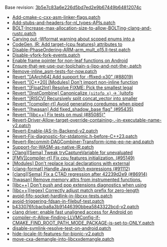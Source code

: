 Base revision: [3b5e7c83a6e226d5bd7ed2e9b67449b64812074c](https://github.com/llvm/llvm-project/commits/3b5e7c83a6e226d5bd7ed2e9b67449b64812074c)

- [Add-cmake-c-cxx-asm-linker-flags.patch](https://android.googlesource.com/toolchain/llvm_android/+/e323cab31ccf3f18adc41616b292510f5c32c936/patches/Add-cmake-c-cxx-asm-linker-flags.patch)
- [Add-stubs-and-headers-for-nl_types-APIs.patch](https://android.googlesource.com/toolchain/llvm_android/+/e323cab31ccf3f18adc41616b292510f5c32c936/patches/Add-stubs-and-headers-for-nl_types-APIs.patch)
- [BOLT-Increase-max-allocation-size-to-allow-BOLTing-clang-and-rustc.patch](https://android.googlesource.com/toolchain/llvm_android/+/e323cab31ccf3f18adc41616b292510f5c32c936/patches/BOLT-Increase-max-allocation-size-to-allow-BOLTing-clang-and-rustc.patch)
- [Carving out -Wformat warning about scoped enums into a](https://android.googlesource.com/toolchain/llvm_android/+/e323cab31ccf3f18adc41616b292510f5c32c936/patches/cherry/73ed2153beb529973741344874c0084d24c2f268.patch)
- [CodeGen, IR: Add target-{cpu,features} attributes to](https://android.googlesource.com/toolchain/llvm_android/+/e323cab31ccf3f18adc41616b292510f5c32c936/patches/cherry/89d8df12015ac3440190d372a8d439614027dc2c.patch)
- [Disable-PhaseOrdering-ARM-arm_mult_q15.ll-test.patch](https://android.googlesource.com/toolchain/llvm_android/+/e323cab31ccf3f18adc41616b292510f5c32c936/patches/Disable-PhaseOrdering-ARM-arm_mult_q15.ll-test.patch)
- [Disable-vfork-fork-events.patch](https://android.googlesource.com/toolchain/llvm_android/+/e323cab31ccf3f18adc41616b292510f5c32c936/patches/Disable-vfork-fork-events.patch)
- [Enable frame pointer for non-leaf functions on Android](https://android.googlesource.com/toolchain/llvm_android/+/e323cab31ccf3f18adc41616b292510f5c32c936/patches/cherry/402eca265f7162e26b8b74d18297fd76c9f100de.patch)
- [Ensure-that-we-use-our-toolchain-s-lipo-and-not-the-.patch](https://android.googlesource.com/toolchain/llvm_android/+/e323cab31ccf3f18adc41616b292510f5c32c936/patches/Ensure-that-we-use-our-toolchain-s-lipo-and-not-the-.patch)
- [Remove-inline_asm-tests-for-now.patch](https://android.googlesource.com/toolchain/llvm_android/+/e323cab31ccf3f18adc41616b292510f5c32c936/patches/Remove-inline_asm-tests-for-now.patch)
- [Revert "[AArch64] Add support for -ffixed-x30" (#88019)](https://android.googlesource.com/toolchain/llvm_android/+/e323cab31ccf3f18adc41616b292510f5c32c936/patches/cherry/7ad481e76c9bee5b9895ebfa0fdb52f31cb7de77.patch)
- [Revert "[C++20] [Modules] Don't import non-inline function](https://android.googlesource.com/toolchain/llvm_android/+/e323cab31ccf3f18adc41616b292510f5c32c936/patches/cherry/aa2741449c3609b2ae244d8d3f3e14ad16de72e4.patch)
- [Revert "[Float2Int] Resolve FIXME: Pick the smallest legal](https://android.googlesource.com/toolchain/llvm_android/+/e323cab31ccf3f18adc41616b292510f5c32c936/patches/cherry/a6e231bb2a7924f4269e6735d29a54b2318cd16c.patch)
- [Revert "[InstCombine] Canonicalize `(sitofp x)` -> `(uitofp](https://android.googlesource.com/toolchain/llvm_android/+/e323cab31ccf3f18adc41616b292510f5c32c936/patches/cherry/6960ace534c4021301dd5a9933ca06ba96edea23.patch)
- [Revert "[RISCV] Recursively split concat_vector into smaller](https://android.googlesource.com/toolchain/llvm_android/+/e323cab31ccf3f18adc41616b292510f5c32c936/patches/cherry/ef520ca6b18cf65fc7a13fcad1534f1d70332a88.patch)
- [Revert "[compiler-rt] Avoid generating coredumps when piped](https://android.googlesource.com/toolchain/llvm_android/+/e323cab31ccf3f18adc41616b292510f5c32c936/patches/cherry/0b9f19a9880eb786871194af116f223d2ad30c52.patch)
- [Revert "[hwasan] Add fixed_shadow_base flag" (#95435)](https://android.googlesource.com/toolchain/llvm_android/+/e323cab31ccf3f18adc41616b292510f5c32c936/patches/cherry/12f77e811b49b48df2c37f5036b05b5801a0535f.patch)
- [Revert "[libc++] Fix tests on musl (#85085)"](https://android.googlesource.com/toolchain/llvm_android/+/e323cab31ccf3f18adc41616b292510f5c32c936/patches/cherry/0847c903c8a04a2bdf53d5f1b93be5705d998801.patch)
- [Revert-Driver-Allow-target-override-containing-.-in-executable-name-v2.patch](https://android.googlesource.com/toolchain/llvm_android/+/e323cab31ccf3f18adc41616b292510f5c32c936/patches/Revert-Driver-Allow-target-override-containing-.-in-executable-name-v2.patch)
- [Revert-Enable-IAS-In-Backend-v2.patch](https://android.googlesource.com/toolchain/llvm_android/+/e323cab31ccf3f18adc41616b292510f5c32c936/patches/Revert-Enable-IAS-In-Backend-v2.patch)
- [Revert-Fix-diagnostic-for-stdatomic.h-before-C++23.patch](https://android.googlesource.com/toolchain/llvm_android/+/e323cab31ccf3f18adc41616b292510f5c32c936/patches/Revert-Fix-diagnostic-for-stdatomic.h-before-C++23.patch)
- [Revert-Recommit-DAGCombiner-Transform-icmp-eq-ne-and.patch](https://android.googlesource.com/toolchain/llvm_android/+/e323cab31ccf3f18adc41616b292510f5c32c936/patches/Revert-Recommit-DAGCombiner-Transform-icmp-eq-ne-and.patch)
- [Support-for-WASM-as-native-IR.patch](https://android.googlesource.com/toolchain/llvm_android/+/e323cab31ccf3f18adc41616b292510f5c32c936/patches/Support-for-WASM-as-native-IR.patch)
- [[Clang][Sema] Tweak tryCaptureVariable for unevaluated](https://android.googlesource.com/toolchain/llvm_android/+/e323cab31ccf3f18adc41616b292510f5c32c936/patches/cherry/3d361b225fe89ce1d8c93639f27d689082bd8dad.patch)
- [[FMV][compiler-rt] Fix cpu features initialization. (#95149)](https://android.googlesource.com/toolchain/llvm_android/+/e323cab31ccf3f18adc41616b292510f5c32c936/patches/cherry/933d6be8e8c4a81f6409f4daaf704e7f363c6508.patch)
- [[Modules] Don't replace local declarations with external](https://android.googlesource.com/toolchain/llvm_android/+/e323cab31ccf3f18adc41616b292510f5c32c936/patches/cherry/487967af82053cd08022635a2ff768385d936c80.patch)
- [[clang-format] Handle Java switch expressions (#91112)](https://android.googlesource.com/toolchain/llvm_android/+/e323cab31ccf3f18adc41616b292510f5c32c936/patches/cherry/236b3e1aad45e2bab8ede0da6397b7b01f9cc9d8.patch)
- [[clang][Sema] Fix a CTAD regression after 42239d2e9 (#86914)](https://android.googlesource.com/toolchain/llvm_android/+/e323cab31ccf3f18adc41616b292510f5c32c936/patches/cherry/0f6ed4c394fd8f843029f6919230bf8df8618529.patch)
- [[hwasan] Remove memory attrs from instrumented functions.](https://android.googlesource.com/toolchain/llvm_android/+/e323cab31ccf3f18adc41616b292510f5c32c936/patches/cherry/79a32609759af317a62184c2c7b1300263a336c8.patch)
- [[libc++] Don't push and pop extensions diagnostics when using](https://android.googlesource.com/toolchain/llvm_android/+/e323cab31ccf3f18adc41616b292510f5c32c936/patches/cherry/f886dfed3ae6cf70827cedc8d8aefde6250a239b.patch)
- [[libc++][regex] Correctly adjust match prefix for zero-length](https://android.googlesource.com/toolchain/llvm_android/+/e323cab31ccf3f18adc41616b292510f5c32c936/patches/cherry/e9adcc488f96a9f2b8c4344f5e3c7ca6639b9562.patch)
- [avoid-fifo-socket-hardlink-in-libcxx-tests.patch](https://android.googlesource.com/toolchain/llvm_android/+/e323cab31ccf3f18adc41616b292510f5c32c936/patches/avoid-fifo-socket-hardlink-in-libcxx-tests.patch)
- [avoid-triggering-fdsan-in-filebuf-test.patch](https://android.googlesource.com/toolchain/llvm_android/+/e323cab31ccf3f18adc41616b292510f5c32c936/patches/avoid-triggering-fdsan-in-filebuf-test.patch)
- [b433076fcbacba8a3b91446390bbea5843322bcd-v2.patch](https://android.googlesource.com/toolchain/llvm_android/+/e323cab31ccf3f18adc41616b292510f5c32c936/patches/b433076fcbacba8a3b91446390bbea5843322bcd-v2.patch)
- [clang driver: enable fast unaligned access for Android on](https://android.googlesource.com/toolchain/llvm_android/+/e323cab31ccf3f18adc41616b292510f5c32c936/patches/cherry/b20360abeb3a80281dc082f1e093abd13cb1ee4c.patch)
- [compiler-rt-Allow-finding-LLVMConfig-if-CMAKE_FIND_ROOT_PATH_MODE_PACKAGE-is-set-to-ONLY.patch](https://android.googlesource.com/toolchain/llvm_android/+/e323cab31ccf3f18adc41616b292510f5c32c936/patches/compiler-rt-Allow-finding-LLVMConfig-if-CMAKE_FIND_ROOT_PATH_MODE_PACKAGE-is-set-to-ONLY.patch)
- [disable-symlink-resolve-test-on-android.patch](https://android.googlesource.com/toolchain/llvm_android/+/e323cab31ccf3f18adc41616b292510f5c32c936/patches/disable-symlink-resolve-test-on-android.patch)
- [hide-locale-lit-features-for-bionic-v2.patch](https://android.googlesource.com/toolchain/llvm_android/+/e323cab31ccf3f18adc41616b292510f5c32c936/patches/hide-locale-lit-features-for-bionic-v2.patch)
- [move-cxa-demangle-into-libcxxdemangle.patch](https://android.googlesource.com/toolchain/llvm_android/+/e323cab31ccf3f18adc41616b292510f5c32c936/patches/move-cxa-demangle-into-libcxxdemangle.patch)